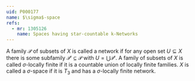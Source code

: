 ```yaml
---
uid: P000177
name: $\sigma$-space
refs:
  - mr: 1305126
    name: Spaces having star-countable k-Networks
---
```

A family $\mathcal{P}$ of subsets of $X$ is called a network if for any open set $U \subseteq X$ there is some subfamily $\mathcal{P}' \subseteq \mathcal{P}$ with $U = \bigcup \mathcal{P}'$. A family of subsets of $X$ is called $\sigma$-locally finite if it is a countable union of locally finite families. $X$ is called a $\sigma$-space if it is $T_3$ and has a $\sigma$-locally finite network.
